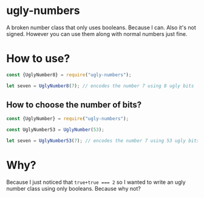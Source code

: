 # ugly-numbers
A broken number class that only uses booleans. Because I can. Also it's not signed. However you can use them along with normal numbers just fine.

# How to use?
```js
const {UglyNumber8} = require("ugly-numbers");

let seven = UglyNumber8(7); // encodes the number 7 using 8 ugly bits
```
## How to choose the number of bits?
```js
const {UglyNumber} = require("ugly-numbers");

const UglyNumber53 = UglyNumber(53);

let seven = UglyNumber53(7); // encodes the number 7 using 53 ugly bits
```
# Why?
Because I just noticed that `true+true === 2` so I wanted to write an ugly number class using only booleans. Because why not?

